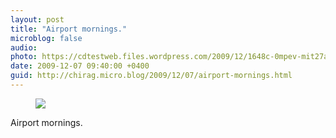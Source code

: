 ```yaml
---
layout: post
title: "Airport mornings."
microblog: false
audio: 
photo: https://cdtestweb.files.wordpress.com/2009/12/1648c-0mpev-mit27atsiug.jpg
date: 2009-12-07 09:40:00 +0400
guid: http://chirag.micro.blog/2009/12/07/airport-mornings.html
---
```

<figure><img src="https://cdtestweb.files.wordpress.com/2009/12/1648c-0mpev-mit27atsiug.jpg"></figure><p>Airport mornings.</p>
